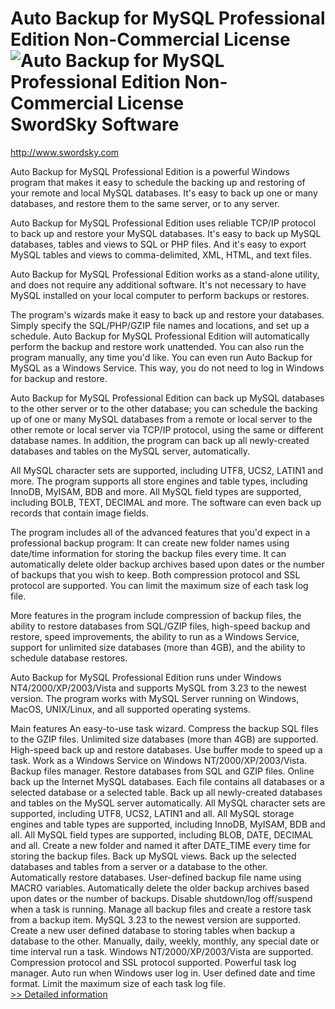 # Auto Backup for MySQL Professional Edition Non-Commercial License<br />![Auto Backup for MySQL Professional Edition Non-Commercial License](https://mycommerce.akamaized.net/api/pimages/P300067605/BIG/300067605.JPG)<br />SwordSky Software

http://www.swordsky.com

Auto Backup for MySQL Professional Edition is a powerful Windows program that makes it easy to schedule the backing up and restoring of your remote and local MySQL databases. It's easy to back up one or many databases, and restore them to the same server, or to any server.

Auto Backup for MySQL Professional Edition uses reliable TCP/IP protocol to back up and restore your MySQL databases. It's easy to back up MySQL databases, tables and views to SQL or PHP files. And it's easy to export MySQL tables and views to comma-delimited, XML, HTML, and text files.

Auto Backup for MySQL Professional Edition works as a stand-alone utility, and does not require any additional software. It's not necessary to have MySQL installed on your local computer to perform backups or restores.

The program's wizards make it easy to back up and restore your databases. Simply specify the SQL/PHP/GZIP file names and locations, and set up a schedule. Auto Backup for MySQL Professional Edition will automatically perform the backup and restore work unattended. You can also run the program manually, any time you'd like. You can even run Auto Backup for MySQL as a Windows Service. This way, you do not need to log in Windows for backup and restore.

Auto Backup for MySQL Professional Edition can back up MySQL databases to the other server or to the other database; you can schedule the backing up of one or many MySQL databases from a remote or local server to the other remote or local server via TCP/IP protocol, using the same or different database names. In addition, the program can back up all newly-created databases and tables on the MySQL server, automatically.

All MySQL character sets are supported, including UTF8, UCS2, LATIN1 and more. The program supports all store engines and table types, including InnoDB, MyISAM, BDB and more. All MySQL field types are supported, including BOLB, TEXT, DECIMAL and more. The software can even back up records that contain image fields.

The program includes all of the advanced features that you'd expect in a professional backup program: It can create new folder names using date/time information for storing the backup files every time. It can automatically delete older backup archives based upon dates or the number of backups that you wish to keep. Both compression protocol and SSL protocol are supported. You can limit the maximum size of each task log file.

More features in the program include compression of backup files, the ability to restore databases from SQL/GZIP files, high-speed backup and restore, speed improvements, the ability to run as a Windows Service, support for unlimited size databases (more than 4GB), and the ability to schedule database restores.

Auto Backup for MySQL Professional Edition runs under Windows NT4/2000/XP/2003/Vista and supports MySQL from 3.23 to the newest version. The program works with MySQL Server running on Windows, MacOS, UNIX/Linux, and all supported operating systems.

Main features
An easy-to-use task wizard.
Compress the backup SQL files to the GZIP files.
Unlimited size databases (more than 4GB) are supported.
High-speed back up and restore databases.
Use buffer mode to speed up a task.
Work as a Windows Service on Windows NT/2000/XP/2003/Vista.
Backup files manager.
Restore databases from SQL and GZIP files.
Online back up the Internet MySQL databases.
Each file contains all databases or a selected database or a selected table.
Back up all newly-created databases and tables on the MySQL server automatically.
All MySQL character sets are supported, including UTF8, UCS2, LATIN1 and all.
All MySQL storage engines and table types are supported, including InnoDB, MyISAM, BDB and all.
All MySQL field types are supported, including BLOB, DATE, DECIMAL and all.
Create a new folder and named it after DATE_TIME every time for storing the backup files.
Back up MySQL views.
Back up the selected databases and tables from a server or a database to the other.
Automatically restore databases.
User-defined backup file name using MACRO variables.
Automatically delete the older backup archives based upon dates or the number of backups.
Disable shutdown/log off/suspend when a task is running.
Manage all backup files and create a restore task from a backup item.
MySQL 3.23 to the newest version are supported.
Create a new user defined database to storing tables when backup a database to the other.
Manually, daily, weekly, monthly, any special date or time interval run a task.
Windows NT/2000/XP/2003/Vista are supported.
Compression protocol and SSL protocol supported.
Powerful task log manager.
Auto run when Windows user log in.
User defined date and time format.
Limit the maximum size of each task log file.<br />[>> Detailed information](https://secure.shareit.com/shareit/product.html?productid=300067605&affiliateid=200057808)